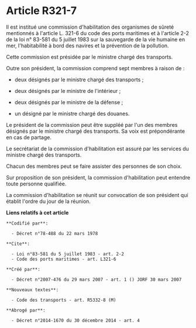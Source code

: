 # Article R321-7

Il est institué une commission d'habilitation des organismes de sûreté mentionnés à l'article L. 321-6 du code des ports
maritimes et à l'article 2-2 de la loi n° 83-581 du 5 juillet 1983 sur la sauvegarde de la vie humaine en mer, l'habitabilité
à bord des navires et la prévention de la pollution.

Cette commission est présidée par le ministre chargé des transports.

Outre son président, la commission comprend sept membres à raison de :

- deux désignés par le ministre chargé des transports ;

- deux désignés par le ministre de l'intérieur ;

- deux désignés par le ministre de la défense ;

- un désigné par le ministre chargé des douanes.

Le président de la commission peut être suppléé par l'un des membres désignés par le ministre chargé des transports. Sa voix
est prépondérante en cas de partage.

Le secrétariat de la commission d'habilitation est assuré par les services du ministre chargé des transports.

Chacun des membres peut se faire assister des personnes de son choix.

Sur proposition de son président, la commission d'habilitation peut entendre toute personne qualifiée.

La commission d'habilitation se réunit sur convocation de son président qui établit l'ordre du jour de la réunion.

**Liens relatifs à cet article**

	**Codifié par**:

	  - Décret n°78-488 du 22 mars 1978

	**Cite**:

	  - Loi n°83-581 du 5 juillet 1983 - art. 2-2
	  - Code des ports maritimes - art. L321-6

	**Créé par**:

	  - Décret n°2007-476 du 29 mars 2007 - art. 1 () JORF 30 mars 2007

	**Nouveaux textes**:

	  - Code des transports - art. R5332-8 (M)

	**Abrogé par**:

	  - Décret n°2014-1670 du 30 décembre 2014 - art. 4

